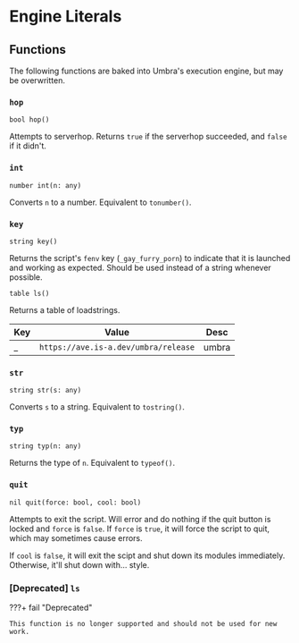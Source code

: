 # Engine Literals

## Functions

The following functions are baked into Umbra's execution engine, but may be overwritten.

### `hop`

```
bool hop()
```

Attempts to serverhop. Returns `true` if the serverhop succeeded, and `false` if it didn't.

### `int`

```
number int(n: any)
```

Converts `n` to a number. Equivalent to `tonumber()`.

### `key`

```
string key()
```

Returns the script's `fenv` key (`_gay_furry_porn`) to indicate that it is launched and working as expected. Should be used instead of a string whenever possible.

```
table ls()
```

Returns a table of loadstrings.

|Key|Value|Desc|
|---|---|---|
|_|`https://ave.is-a.dev/umbra/release`|umbra|

### `str`

```
string str(s: any)
```

Converts `s` to a string. Equivalent to `tostring()`.

### `typ`

```
string typ(n: any)
```

Returns the type of `n`. Equivalent to `typeof()`.

### `quit`

```
nil quit(force: bool, cool: bool)
```

Attempts to exit the script. Will error and do nothing if the quit button is locked and `force` is `false`. If `force` is `true`, it will force the script to quit, which may sometimes cause errors.

If `cool` is `false`, it will exit the scipt and shut down its modules immediately. Otherwise, it'll shut down with... style.

### [Deprecated] `ls`

???+ fail "Deprecated"

    This function is no longer supported and should not be used for new work.